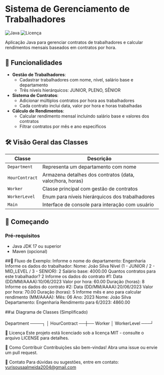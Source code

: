 # Sistema de Gerenciamento de Trabalhadores

![Java](https://img.shields.io/badge/Java-17%2B-blue)
![Licença](https://img.shields.io/badge/Licen%C3%A7a-MIT-green)

Aplicação Java para gerenciar contratos de trabalhadores e calcular rendimentos mensais baseados em contratos por hora.

## 📌 Funcionalidades

- **Gestão de Trabalhadores**:
  - Cadastrar trabalhadores com nome, nível, salário base e departamento
  - Três níveis hierárquicos: JUNIOR, PLENO, SÊNIOR
- **Sistema de Contratos**:
  - Adicionar múltiplos contratos por hora aos trabalhadores
  - Cada contrato inclui data, valor por hora e horas trabalhadas
- **Cálculo de Rendimentos**:
  - Calcular rendimento mensal incluindo salário base e valores dos contratos
  - Filtrar contratos por mês e ano específicos

## 🛠️ Visão Geral das Classes

| Classe | Descrição |
|--------|-----------|
| `Department` | Representa um departamento com nome |
| `HourContract` | Armazena detalhes dos contratos (data, valor/hora, horas) |
| `Worker` | Classe principal com gestão de contratos |
| `WorkerLevel` | Enum para níveis hierárquicos dos trabalhadores |
| `Main` | Interface de console para interação com usuário |

## 🚀 Começando

### Pré-requisitos
- Java JDK 17 ou superior
- Maven (opcional)
  
##📝 Fluxo de Exemplo:
Informe o nome do departamento: Engenharia
Informe os dados do trabalhador:
Nome: João Silva
Nível (1 - JUNIOR / 2 - MID_LEVEL / 3 - SENIOR): 2
Salário base: 4000.00
Quantos contratos para este trabalhador? 2
Informe os dados do contrato #1:
Data (DD/MM/AAAA):10/06/2023
Valor por hora: 60.00
Duração (horas): 8
Informe os dados do contrato #2:
Data (DD/MM/AAAA):20/06/2023
Valor por hora: 70.00
Duração (horas): 5
Informe mês e ano para calcular rendimento (MM/AAAA):
Mês: 06
Ano: 2023
Nome: João Silva
Departamento: Engenharia
Rendimento para 6/2023: 4860.00

##📊 Diagrama de Classes (Simplificado)

Department ────┐
               │
HourContract ──┼── Worker
               │
WorkerLevel ───┘

📜 Licença
Este projeto está licenciado sob a licença MIT - consulte o arquivo LICENSE para detalhes.

🤝 Como Contribuir
Contribuições são bem-vindas! Abra uma issue ou envie um pull request.

📧 Contato
Para dúvidas ou sugestões, entre em contato: yurisousaalmeida2004@gmail.com
